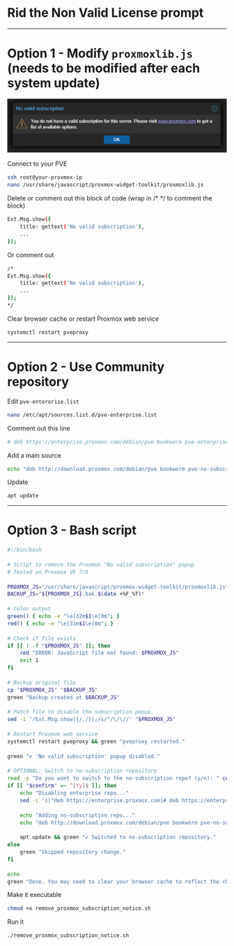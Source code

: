 # Rid the Non Valid License prompt

---
# Option 1 - Modify `proxmoxlib.js` (needs to be modified after each system update)
![screenshot](assets/screenshot1.png)

Connect to your PVE
```bash
ssh root@your-proxmox-ip
nano /usr/share/javascript/proxmox-widget-toolkit/proxmoxlib.js
```
Delete or comment out this block of code (wrap in /* */ to comment the block)
```bash
Ext.Msg.show({
    title: gettext('No valid subscription'),
    ...
});
```
Or comment out
```bash
/*
Ext.Msg.show({
    title: gettext('No valid subscription'),
    ...
});
*/
```
Clear browser cache or restart Proxmox web service
```bash
systemctl restart pveproxy
```

---
# Option 2 - Use Community repository
Edit `pve-enterorise.list`
```bash
nano /etc/apt/sources.list.d/pve-enterprise.list
```
Comment out this line
```bash
# deb https://enterprise.proxmox.com/debian/pve bookworm pve-enterprise
```
Add a main source
```bash
echo "deb http://download.proxmox.com/debian/pve bookworm pve-no-subscription" >> /etc/apt/sources.list
```
Update
```bash
apt update
```

---
# Option 3 - Bash script
```bash
#!/bin/bash

# Script to remove the Proxmox "No valid subscription" popup
# Tested on Proxmox VE 7/8

PROXMOX_JS="/usr/share/javascript/proxmox-widget-toolkit/proxmoxlib.js"
BACKUP_JS="${PROXMOX_JS}.bak.$(date +%F_%T)"

# Color output
green() { echo -e "\e[32m$1\e[0m"; }
red() { echo -e "\e[31m$1\e[0m"; }

# Check if file exists
if [[ ! -f "$PROXMOX_JS" ]]; then
    red "ERROR: JavaScript file not found: $PROXMOX_JS"
    exit 1
fi

# Backup original file
cp "$PROXMOX_JS" "$BACKUP_JS"
green "Backup created at $BACKUP_JS"

# Patch file to disable the subscription popup
sed -i '/Ext.Msg.show({/,/});/s/^/\/\//' "$PROXMOX_JS"

# Restart Proxmox web service
systemctl restart pveproxy && green "pveproxy restarted."

green "✔ 'No valid subscription' popup disabled."

# OPTIONAL: Switch to no-subscription repository
read -p "Do you want to switch to the no-subscription repo? (y/n): " confirm
if [[ "$confirm" =~ ^[Yy]$ ]]; then
    echo "Disabling enterprise repo..."
    sed -i 's|^deb https://enterprise.proxmox.com|# deb https://enterprise.proxmox.com|' /etc/apt/sources.list.d/pve-enterprise.list 2>/dev/null

    echo "Adding no-subscription repo..."
    echo "deb http://download.proxmox.com/debian/pve bookworm pve-no-subscription" > /etc/apt/sources.list.d/pve-no-subscription.list

    apt update && green "✔ Switched to no-subscription repository."
else
    green "Skipped repository change."
fi

echo
green "Done. You may need to clear your browser cache to reflect the changes."
```
Make it executable
```bash
chmod +x remove_proxmox_subscription_notice.sh
```
Run it
```bash
./remove_proxmox_subscription_notice.sh
```
